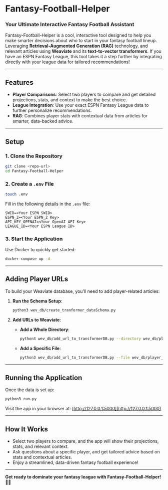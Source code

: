 # **Fantasy-Football-Helper**

### **Your Ultimate Interactive Fantasy Football Assistant**

Fantasy-Football-Helper is a cool, interactive tool designed to help you make smarter decisions about who to start in your fantasy football lineup. Leveraging **Retrieval-Augmented Generation (RAG)** technology, and relevant articles using **Weaviate** and its **text-to-vector transformers**. If you have an ESPN Fantasy League, this tool takes it a step further by integrating directly with your league data for tailored recommendations!

---

## **Features**

- **Player Comparisons**: Select two players to compare and get detailed projections, stats, and context to make the best choice.
- **League Integration**: Use your exact ESPN Fantasy League data to further personalize recommendations.
- **RAG**: Combines player stats with contextual data from articles for smarter, data-backed advice.

---

## **Setup**

### **1. Clone the Repository**
```bash
git clone <repo-url>
cd Fantasy-Football-Helper
```

### **2. Create a `.env` File**
```bash
touch .env
```

Fill in the following details in the `.env` file:
```
SWID=<Your ESPN SWID>
ESPN_2=<Your ESPN_2 Key>
API_KEY_OPENAI=<Your OpenAI API Key>
LEAGUE_ID=<Your ESPN League ID>
```

### **3. Start the Application**
Use Docker to quickly get started:
```bash
docker-compose up -d
```

---

## **Adding Player URLs**

To build your Weaviate database, you'll need to add player-related articles:

1. **Run the Schema Setup**:
   ```bash
   python3 wev_db/create_tranformer_dataSchema.py
   ```

2. **Add URLs to Weaviate**:
   - **Add a Whole Directory**:
     ```bash
     python3 wev_db/add_url_to_transformerDB.py --directory wev_db/player_urls/[category_directory]
     ```
   - **Add a Specific File**:
     ```bash
     python3 wev_db/add_url_to_transformerDB.py --file wev_db/player_urls/[category_directory]/[player_name]
     ```

---

## **Running the Application**

Once the data is set up:
```bash
python3 run.py
```

Visit the app in your browser at: [http://127.0.0.1:5000](http://127.0.0.1:5000)

---

## **How It Works**

- Select two players to compare, and the app will show their projections, stats, and relevant context.
- Ask questions about a specific player, and get tailored advice based on stats and contextual articles.
- Enjoy a streamlined, data-driven fantasy football experience!

---

**Get ready to dominate your fantasy league with Fantasy-Football-Helper!** 🏈🎉
